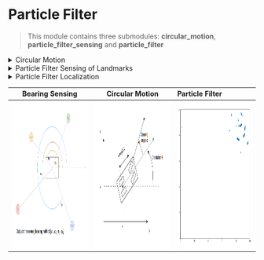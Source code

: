# Particle Filter

> This module contains three submodules: **circular_motion**, **particle_filter_sensing** and **particle_filter**

<details>
    <summary>Circular Motion</summary>

## Circular Motion

This module is used to test that the **circular_motion** method of the **Robot** class performs the circular 
movement of the robot correctly.

- The motion of the Robot, which in this case has 4 wheels, is approximated to the motion of a bicycle with the same 
length between the front and back wheels as the robot. 
- The state of the robot is defined by its x and y coordinates, 
and by the robot's orientation, which is the angle between the robot's orientation and the x-axis. 
- The motion depends on the distance that the robot travels per timestep, and the steering angle of the front 
wheels, which is the angle between the orientation of the front wheels and the orientation of the robot.

![Alt text](../doc_images/robot_circular_motion.png?raw=true "Map")

The equations and diagram used to calculate the position of the robot in the next timestep are shown in 
the following image:

![Alt text](../doc_images/robot_circular_motion_eq.png?raw=true "Map")

If the turning angle 𝛽 is very low the motion can be considered rectilinear, in which case the following equations 
are used for calculating the next position and orientation of the robot:

```math
x' = x + cos(\theta) * d
y' = y + sin(\theta) * d
\theta' = (\theta + \beta) mod 2\pi
```

</details>

<details>
    <summary>Particle Filter Sensing of Landmarks</summary>

## Particle Filter Sensing

This module is used to test that the **sense_bearing** method of the **Robot** class correctly outputs the angles 
between the robot's orientation and the position of the landmarks.

![Alt text](../doc_images/robot_sense_bearing.png?raw=true "Map")

</details>

<details>
    <summary>Particle Filter Localization</summary>

## Particle Filter

This module creates 1000 particles, which are instances of the Robot class, with the same noise parameters 
as the real robot. After this, for each timestep:

1. The real robot is rotated a random angle and moved for a random distance, and the distance from the robot to each landmark is measured.
2. The same motion is applied to each particle.
3. Each particle is weighted by comparing the sensing of the real robot of the landmarks and the
    sensing of each particle fo the landmarks. The probability/weight of each particle is calculated 
    as how likely it is that the real robot's position is the particle's position, following a Gaussian 
    distribution where the mean is the difference between the distances measured by the real robot and each
    particle, and the variance is the measurement noise of the robot. 
    
    ![Alt text](../doc_images/gaussian_for_particle_filter.png?raw=true "Map")

4. Resample the particles by following the Resampling Wheel algorithm.
5. Calculate the mean error of the particles, where each error is calculated as the absolute distance 
between the particle's real position and the robot's real position.

In the following video the particle filter takes 10 iterations to highly reduce the error and predict the real robot's 
location accurately.

<video src="../doc_images/particle_filter.mp4" controls="controls" width="800" height="600"> </video>

</details>


|                                      Bearing Sensing                                      |                                       Circular Motion                                       | Particle Filter                                                                                         |
|:-----------------------------------------------------------------------------------------:|:-------------------------------------------------------------------------------------------:|:--------------------------------------------------------------------------------------------------------|
| <img src="../doc_images/robot_sense_bearing.png" alt="drawing" width="400" height="300"/> | <img src="../doc_images/robot_circular_motion.png" alt="drawing" width="400" height="300"/> | <img src="../doc_images/particle_filter.png" alt="drawing" width="400" height="300"/>                   |
